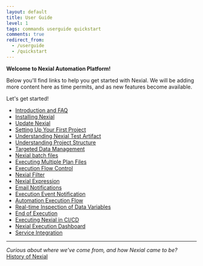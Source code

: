 ```yaml
---
layout: default
title: User Guide
level: 1
tags: commands userguide quickstart
comments: true
redirect_from:
  - /userguide
  - /quickstart
---
```


**Welcome to Nexial Automation Platform!**

Below you'll find links to help you get started with Nexial.  We will be adding more content here as time permits, 
and as new features become available.

Let's get started!

- [Introduction and FAQ](IntroductionAndFAQ)
- [Installing Nexial](InstallingNexial)
- [Update Nexial](UpdateNexial)
- [Setting Up Your First Project](SettingUpYourFirstProject)
- [Understanding Nexial Test Artifact](UnderstandingExcelTemplates)
- [Understanding Project Structure](UnderstandingProjectStructure)
- [Targeted Data Management](TargetedData)
- [Nexial batch files](BatchFiles)
- [Executing Multiple Plan Files](ExecutingMultiplePlanFiles)
- [Execution Flow Control](../flowcontrols/index)
- [Nexial Filter](../flowcontrols/filter)
- [Nexial Expression](../expressions/index)
- [Email Notifications](EmailNotifications)
- [Execution Event Notification](EventNotification)
- [Automation Execution Flow](ExecutionFlow)
- [Real-time Inspection of Data Variables](RealtimeInspectionOfDataVariables)
- [End of Execution](../systemvars/endofexecution)
- [Executing Nexial in CI/CD](ExecutingNexialInCICD)
- [Nexial Execution Dashboard](ExecutionDashboard)
- [Service Integration](ServiceIntegration)

------------------------------------------------------------------------------------------------------------------------

_Curious about where we've come from, and how Nexial came to be?_<br/>
[History of Nexial](HistoryOfNexial)

